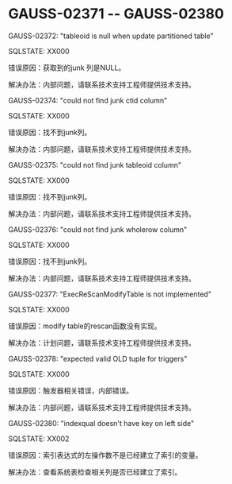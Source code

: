 # GAUSS-02371 -- GAUSS-02380<a name="ZH-CN_TOPIC_0302073355"></a>

GAUSS-02372: "tableoid is null when update partitioned table"

SQLSTATE: XX000

错误原因：获取到的junk 列是NULL。

解决办法：内部问题，请联系技术支持工程师提供技术支持。

GAUSS-02374: "could not find junk ctid column"

SQLSTATE: XX000

错误原因：找不到junk列。

解决办法：内部问题，请联系技术支持工程师提供技术支持。

GAUSS-02375: "could not find junk tableoid column"

SQLSTATE: XX000

错误原因：找不到junk列。

解决办法：内部问题，请联系技术支持工程师提供技术支持。

GAUSS-02376: "could not find junk wholerow column"

SQLSTATE: XX000

错误原因：找不到junk列。

解决办法：内部问题，请联系技术支持工程师提供技术支持。

GAUSS-02377: "ExecReScanModifyTable is not implemented"

SQLSTATE: XX000

错误原因：modify table的rescan函数没有实现。

解决办法：计划问题，请联系技术支持工程师提供技术支持。

GAUSS-02378: "expected valid OLD tuple for triggers"

SQLSTATE: XX000

错误原因：触发器相关错误，内部错误。

解决办法：内部问题，请联系技术支持工程师提供技术支持。

GAUSS-02380: "indexqual doesn't have key on left side"

SQLSTATE: XX002

错误原因：索引表达式的左操作数不是已经建立了索引的变量。

解决办法：查看系统表检查相关列是否已经建立了索引。

